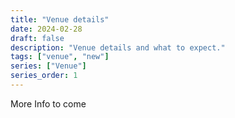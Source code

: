 ```yaml
---
title: "Venue details"
date: 2024-02-28
draft: false
description: "Venue details and what to expect."
tags: ["venue", "new"]
series: ["Venue"]
series_order: 1
---
```


More Info to come
